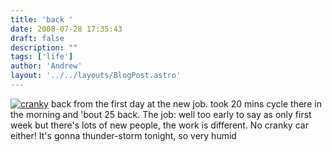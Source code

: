 ```yaml
---
title: 'back '
date: 2008-07-28 17:35:43
draft: false
description: ""
tags: ['life']
author: 'Andrew'
layout: '../../layouts/BlogPost.astro'
---
```


[![](/shared/2008/07/cranky.jpg "cranky")](/shared/2008/07/cranky.jpg) back from the first day at the new job. took 20 mins cycle there in the morning and 'bout 25 back. The job: well too early to say as only first week but there's lots of new people, the work is different. No cranky car either! It's gonna thunder-storm tonight, so very humid
